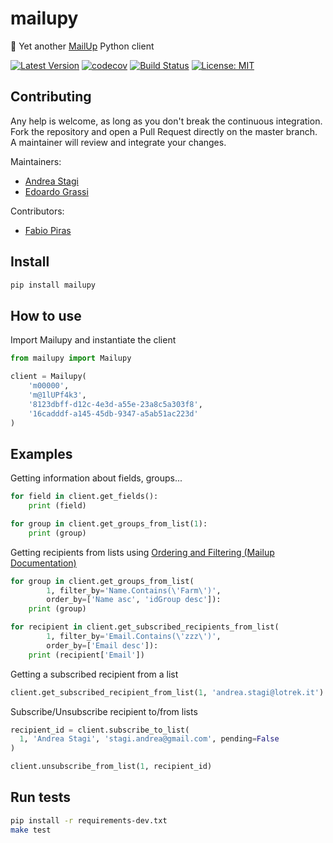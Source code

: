 # mailupy

💌 Yet another [MailUp](https://www.mailup.it/) Python client

[![Latest Version](https://img.shields.io/pypi/v/mailupy.svg)](https://pypi.python.org/pypi/mailupy/)
[![codecov](https://codecov.io/gh/lotrekagency/mailupy/branch/master/graph/badge.svg)](https://codecov.io/gh/lotrekagency/mailupy)
[![Build Status](https://travis-ci.org/lotrekagency/mailupy.svg?branch=master)](https://travis-ci.org/lotrekagency/mailupy)
[![License: MIT](https://img.shields.io/badge/License-MIT-blue.svg)](https://github.com/lotrekagency/mailupy/blob/master/LICENSE)

## Contributing

Any help is welcome, as long as you don't break the continuous integration.
Fork the repository and open a Pull Request directly on the master branch.
A maintainer will review and integrate your changes.

Maintainers:

- [Andrea Stagi](https://github.com/astagi)
- [Edoardo Grassi](https://github.com/edoaxyz)

Contributors:

- [Fabio Piras](https://github.com/Arussil)

## Install

```sh
pip install mailupy
```

## How to use

Import Mailupy and instantiate the client

```py
from mailupy import Mailupy

client = Mailupy(
    'm00000',
    'm@1lUPf4k3',
    '8123dbff-d12c-4e3d-a55e-23a8c5a303f8',
    '16cadddf-a145-45db-9347-a5ab51ac223d'
)
```

## Examples

Getting information about fields, groups...

```py
for field in client.get_fields():
    print (field)
```

```py
for group in client.get_groups_from_list(1):
    print (group)
```

Getting recipients from lists using [Ordering and Filtering (Mailup Documentation)](http://help.mailup.com/display/mailupapi/Paging+and+filtering)

```py
for group in client.get_groups_from_list(
        1, filter_by='Name.Contains(\'Farm\')',
        order_by=['Name asc', 'idGroup desc']):
    print (group)
```

```py
for recipient in client.get_subscribed_recipients_from_list(
        1, filter_by='Email.Contains(\'zzz\')',
        order_by=['Email desc']):
    print (recipient['Email'])
```

Getting a subscribed recipient from a list

```py
client.get_subscribed_recipient_from_list(1, 'andrea.stagi@lotrek.it')
```

Subscribe/Unsubscribe recipient to/from lists

```py
recipient_id = client.subscribe_to_list(
  1, 'Andrea Stagi', 'stagi.andrea@gmail.com', pending=False
)

client.unsubscribe_from_list(1, recipient_id)
```

## Run tests

```sh
pip install -r requirements-dev.txt
make test
```
